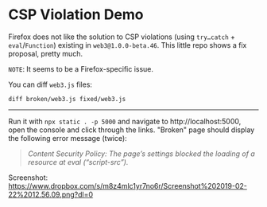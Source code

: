 # CSP Violation Demo

Firefox does not like the solution to CSP violations (using `try…catch` + `eval`/`Function`) existing in `web3@1.0.0-beta.46`. This little repo shows a fix proposal, pretty much.

`NOTE`: It seems to be a Firefox-specific issue.

You can diff `web3.js` files: 
```
diff broken/web3.js fixed/web3.js
```

---

Run it with `npx static . -p 5000` and navigate to http://localhost:5000, open the console and click through the links. "Broken" page should display the following error message (twice):
> _Content Security Policy: The page’s settings blocked the loading of a resource at eval (“script-src”)._

Screenshot:
https://www.dropbox.com/s/m8z4mlc1yr7no6r/Screenshot%202019-02-22%2012.56.09.png?dl=0
